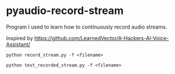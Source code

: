 # pyaudio-record-stream
Program I used to learn how to continuously record audio streams.

Inspired by https://github.com/LearnedVector/A-Hackers-AI-Voice-Assistant/

```
python record_stream.py -f <filename>
```

```
python test_recorded_stream.py -f <filename>
```
